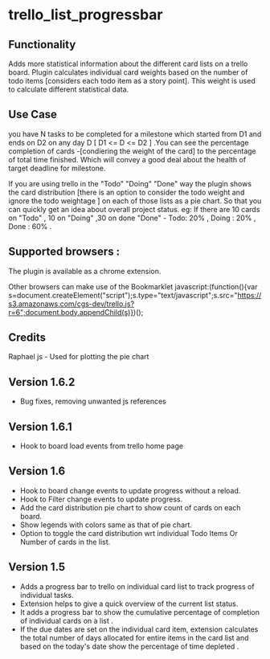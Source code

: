 trello_list_progressbar
=======================

Functionality
--------------
Adds more statistical information about the different card lists on a trello board. Plugin calculates individual card weights based on the number of todo items [considers each todo item as a story point]. This weight is used to calculate different statistical data.


Use Case
--------------
you have N tasks to be completed for a milestone which started from D1 and ends on D2  on any day  D [ D1 <= D <= D2 ] .You can see the percentage completion of cards -[condiering the weight of the card] to the  percentage of total time finished. Which will convey a good deal about the health of target deadline for milestone.

If you are using trello in the "Todo" "Doing"  "Done" way the plugin shows the card distribution [there is an option to consider the todo weight and ignore the todo weightage ] on each of those lists as a pie chart. So that you can quickly get an idea about overall project status.
eg: If there are 10 cards on "Todo" , 10 on "Doing" ,30 on done "Done" - Todo: 20% , Doing : 20% , Done : 60% .


Supported browsers :
----------------------
The plugin is available as a chrome extension.

Other browsers can make use of the Bookmarklet 
javascript:(function(){var s=document.createElement("script");s.type="text/javascript";s.src="https://s3.amazonaws.com/cgs-dev/trello.js?r=6";document.body.appendChild(s)})();

Credits
---------------
 Raphael js - Used for plotting the pie chart


Version 1.6.2
-----------------
* Bug fixes, removing unwanted js references


Version 1.6.1
----------------
* Hook to board load events from trello home page 


Version 1.6
----------------
* Hook to board change events to update progress without a reload.
* Hook to Filter change events to update progress.
* Add the card distribution pie chart to show count of cards on each board.
* Show legends with colors same as that of pie chart.
* Option to toggle the card distribution wrt individual Todo Items Or Number of cards in the list.


Version 1.5
---------------
* Adds a progress bar to trello on individual card list to track progress of individual tasks.
* Extension helps to give a quick overview of the current list status.
* It adds a progress bar to show the cumulative  percentage of completion of individual cards on a list . 
* If the due dates are set on the individual card item, extension calculates the total number of days allocated for entire items in the card list and based on the today's date show the percentage of time depleted .



